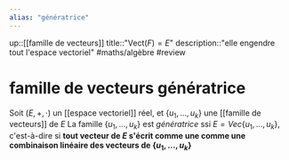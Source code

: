 ```yaml
---
alias: "génératrice"
---
```

up::[[famille de vecteurs]]
title::"$\mathrm{Vect}(F) = E$"
description::"elle engendre tout l'espace vectoriel"
#maths/algèbre #review 
# famille de vecteurs génératrice
Soit $(E, +, \cdot)$ un [[espace vectoriel]] réel, et $\{u_1,\ldots,u_k\}$ une [[famille de vecteurs]] de $E$
La famille $\{u_1,\ldots,u_k\}$ est _génératrice_ ssi $E = Vec\{u_1,\ldots,u_k\}$, c'est-à-dire si **tout vecteur de $E$ s'écrit comme une comme une combinaison linéaire des vecteurs de $\{u_1,\ldots,u_k\}$**


